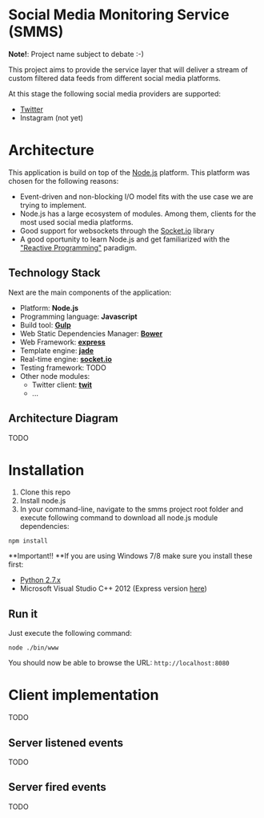 Social Media Monitoring Service (SMMS)
===============================

**Note!**: Project name subject to debate :-)

This project aims to provide the service layer that will deliver a stream of custom filtered data feeds from different social media platforms.

At this stage the following social media providers are supported:
* [Twitter](https://dev.twitter.com/ "Twitter developer documentation")
* Instagram (not yet)

# Architecture
This application is build on top of the [Node.js](http://nodejs.org/ "Node.js website") platform. This platform was chosen for the following reasons:
- Event-driven and non-blocking I/O model fits with the use case we are trying to implement.
- Node.js has a large ecosystem of modules. Among them, clients for the most used social media platforms.
- Good support for websockets through the [Socket.io](http://socket.io/) library
- A good oportunity to learn Node.js and get familiarized with the ["Reactive Programming"](http://www.reactivemanifesto.org/ "The Reactive Manifesto") paradigm.

## Technology Stack
Next are the main components of the application:
- Platform: **Node.js**
- Programming language: **Javascript**
- Build tool: **[Gulp](http://gulpjs.com/ "gulp.js  website")**
- Web Static Dependencies Manager: **[Bower](http://bower.io/ "bower website")**
- Web Framework: **[express](http://expressjs.com/ "express website")**
- Template engine: **[jade](http://jade-lang.com/ "jade website")**
- Real-time engine: **[socket.io](http://socket.io/ "socket.io website")**
- Testing framework: TODO
- Other node modules:
	- Twitter client: **[twit](https://www.npmjs.org/package/twit "twit on npm")**
	- ...   

## Architecture Diagram
TODO

# Installation
1. Clone this repo
2. Install node.js 
3. In your command-line, navigate to the smms project root folder and execute following command to download all node.js module dependencies:

```
npm install
```

**Important!! **If you are using Windows 7/8 make sure you install these first:
- [Python 2.7.x](https://www.python.org/downloads/ "Python downloads")
- Microsoft Visual Studio C++ 2012 (Express version [here](http://go.microsoft.com/?linkid=9816758 "Download Microsoft Visual Studio C++ 2012 Express"))
 
## Run it
Just execute the following command:

```
node ./bin/www
```

You should now be able to browse the URL: `http://localhost:8080`

# Client implementation
TODO
 

## Server listened events
TODO

## Server fired events
TODO






 

